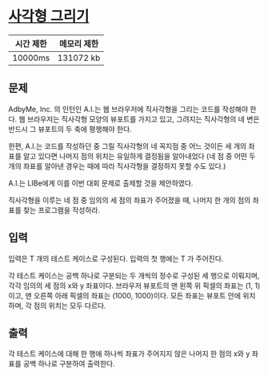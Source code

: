 # [사각형 그리기](https://algospot.com/judge/problem/read/DRAWRECT)

| 시간 제한 | 메모리 제한 |
| :-------: | :---------: |
| 10000ms   | 131072 kb   |

## 문제
AdbyMe, Inc. 의 인턴인 A.I.는 웹 브라우저에 직사각형을 그리는 코드를 작성해야 한다. 
웹 브라우저는 직사각형 모양의 뷰포트를 가지고 있고, 
그려지는 직사각형의 네 변은 반드시 그 뷰포트의 두 축에 평행해야 한다.

한편, A.I.는 코드를 작성하던 중 그릴 직사각형의 네 꼭지점 중 어느 것이든 
세 개의 좌표를 알고 있다면 나머지 점의 위치는 유일하게 결정됨을 알아내었다 
(네 점 중 어떤 두 개의 좌표를 알아낸 경우는 때에 따라 직사각형을 결정하지 못할 수도 있다.)

A.I.는 LIBe에게 이를 이번 대회 문제로 출제할 것을 제안하였다.

직사각형을 이루는 네 점 중 임의의 세 점의 좌표가 주어졌을 때, 
나머지 한 개의 점의 좌표를 찾는 프로그램을 작성하라.

## 입력
입력은 T 개의 테스트 케이스로 구성된다. 입력의 첫 행에는 T 가 주어진다.

각 테스트 케이스는 공백 하나로 구분되는 두 개씩의 정수로 구성된 세 행으로 이뤄지며, 
각각 임의의 세 점의 x와 y 좌표이다. 브라우저 뷰포트의 맨 왼쪽 위 픽셀의 좌표는 (1, 1)이고, 
맨 오른쪽 아래 픽셀의 좌표는 (1000, 1000)이다. 
모든 좌표는 뷰포트 안에 위치하며, 각 점의 위치는 모두 다르다.

## 출력
각 테스트 케이스에 대해 한 행에 하나씩 좌표가 주어지지 않은 
나머지 한 점의 x와 y 좌표를 공백 하나로 구분하여 출력한다.
